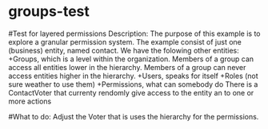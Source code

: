 # groups-test

#Test for layered permissions
Description:
The purpose of this example is to explore a granular permission system. The example consist of just one (business) entity, named contact. We have the folowing other entities:
+Groups, which is a level within the organization. Members of a group can access all entities lower in the hierarchy. Members of a group can never access entities higher in the hierarchy.
+Users, speaks for itself
+Roles (not sure weather to use them)
+Permissions, what can somebody do
There is a ContactVoter that currenty rendomly give access to the entity an to one or more actions

#What to do:
Adjust the Voter that is uses the hierarchy for the permissions.
